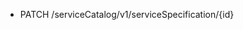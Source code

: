 <!--
    ATTENTION: This file was generated via gradle!
               Do NOT manually edit this file! Any such changes will be overwritten!
-->

* PATCH /serviceCatalog/v1/serviceSpecification/{id}

